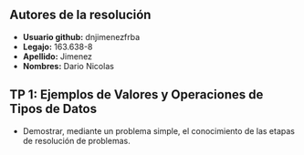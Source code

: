 ## Autores de la resolución
* **Usuario github:** dnjimenezfrba
* **Legajo:** 163.638-8
* **Apellido:** Jimenez
* **Nombres:** Dario Nicolas

## TP 1: Ejemplos de Valores y Operaciones de Tipos de Datos
* Demostrar, mediante un problema simple, el conocimiento de las etapas de
resolución de problemas.